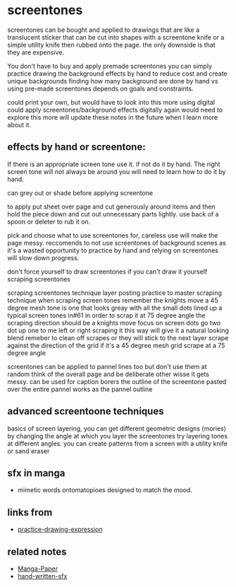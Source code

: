 # screentones
screentones can be bought and applied to drawings
that are like a translucent sticker that can be cut
into shapes with a screentone knife or a simple utility knife
then rubbed onto the page. the only downside is that
they are expensive.

You don't have to buy and apply premade screentones you can
simply practice drawing the background effects by hand to reduce
cost and create unique backgrounds finding how many
background are done by hand vs using pre-made screentones
depends on goals and constraints.
   
could print your own, but would have to look into this more
using digital could apply screentones/background effects digitally again would need to explore this more
 will update these notes in the future when I learn more about
 it.


## effects by hand or screentone:
If there is an appropriate screen tone use it.
if not do it by hand.
The right screen tone will not always be around you will need to learn how to do it by hand.


can grey out or shade before applying screentone

to apply put sheet over page and cut generously around items and then hold the piece down and cut out unnecessary parts
lightly. use back of a spoon or deleter to rub it on.

pick and choose what to use screentones for, careless use will make the page messy.
reccomends to not use screentones of background scenes as it's a wasted opportunity to practice by hand and relying on screentones will slow down progress.

don't force yourself to draw screentones if you can't draw 
it yourself scraping screentones 

scraping screentones technique layer posting practice to master scraping technique when scraping screen tones remember
the knights move a 45 degree mesh tone is one that looks greay with all the small dots lined up a typical screen tones in#61 in order to scrap it at 75 degree angle the scraping direction
should be a knights move focus on screen dots go two dot up one to me left or right scraping it this way will give it a natural looking blend remeber to clean off scrapes or they will stick to the next layer scrape against the direction of the grid if it's a 45 degree mesh grid scrape at a 75 degree angle

screentones can be applied to pannel lines too
but don't use them at random think of the overall page and be deliberate 
other wisse it gets messy.
can be used for caption borers the outline of the screentone pasted over the entire pannel works as the pannel outline


## advanced screentoone techniques
basics of screen layering, 
you can get different geometric designs (mories)
by changing the angle at which you layer the screentones try layering tones at different angles.
you can create patterns from a screen with a utility knife or sand eraser

## sfx in manga
- mimetic words ontomatopioes 
designed to match the mood.

 ## links from
- [practice-drawing-expression](practice-drawing-expressions.md)


## related notes
- [Manga-Paper](Manga-Paper.md) 
- [hand-written-sfx](hand-written-sfx.md)